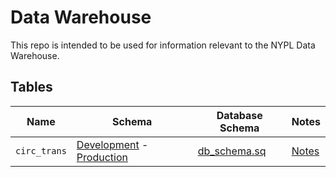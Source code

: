 # Data Warehouse

This repo is intended to be used for information relevant to the NYPL Data Warehouse.

## Tables

Name         | Schema                                                                                                                                                          | Database Schema                                 | Notes
------------ | --------------------------------------------------------------------------------------------------------------------------------------------------------------- | ----------------------------------------------- | ---------
`circ_trans` | [Development](https://dev-platform.nypl.org/api/v0.1/current-schemas/circ_trans) - [Production](https://platform.nypl.org/api/v0.1/current-schemas/circ_trans)  | [db_schema.sq](tables/circ_trans/circ_trans.sql) | [Notes](tables/circ_trans/README.md)
